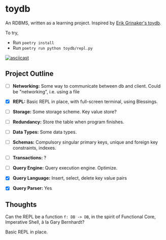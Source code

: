 # toydb

An RDBMS, written as a learning project.
Inspired by [Erik Grinaker's toydb](https://github.com/erikgrinaker/toydb).

To try,
- Run ``poetry install``
- Run ``poetry run python toydb/repl.py``

[![asciicast](https://asciinema.org/a/l5KyIRseeHWgctUb43a0VkPtI.svg)](https://asciinema.org/a/l5KyIRseeHWgctUb43a0VkPtI)

## Project Outline

- [ ] **Networking:** Some way to communicate between db and client. Could be "networking", i.e. using a file

- [x] **REPL:** Basic REPL in place, with full-screen terminal, using Blessings.

- [ ] **Storage:** Some storage scheme. Key value store?

- [ ] **Redundancy:** Store the table when program finishes.

- [ ] **Data Types:** Some data types.

- [ ] **Schemas:** Compulsory singular primary keys, unique and foreign key constraints, indexes.

- [ ] **Transactions:** ?

- [ ] **Query Engine:** Query execution engine. Optimize.

- [x] **Query Language:** Insert, select, delete key value pairs

- [x] **Query Parser:** Yes


## Thoughts

Can the REPL be a function `f: DB -> DB`, in the spirit of Functional Core, Imperative Shell, à la Gary Bernhardt?

Basic REPL in place.